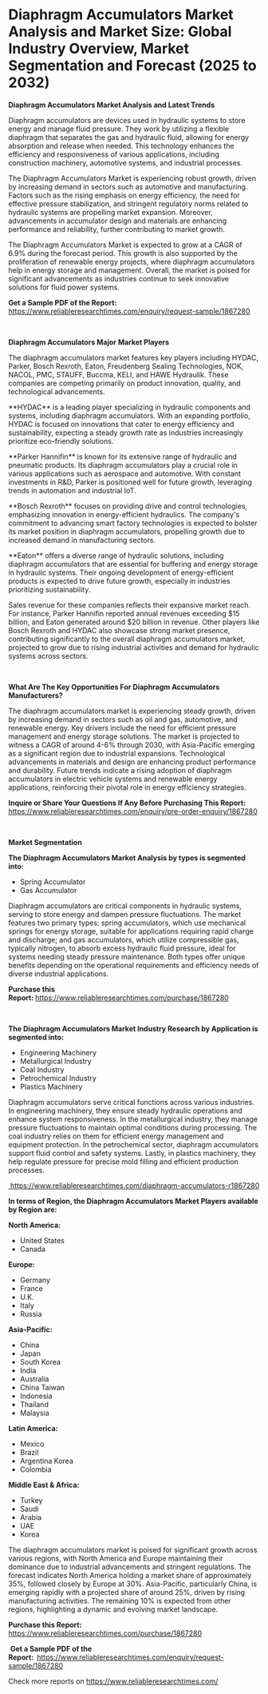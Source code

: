 <p><h1>Diaphragm Accumulators Market Analysis and Market Size: Global Industry Overview, Market Segmentation and Forecast (2025 to 2032)</h1></p><p><strong>Diaphragm Accumulators Market Analysis and Latest Trends</strong></p>
<p><p>Diaphragm accumulators are devices used in hydraulic systems to store energy and manage fluid pressure. They work by utilizing a flexible diaphragm that separates the gas and hydraulic fluid, allowing for energy absorption and release when needed. This technology enhances the efficiency and responsiveness of various applications, including construction machinery, automotive systems, and industrial processes.</p><p>The Diaphragm Accumulators Market is experiencing robust growth, driven by increasing demand in sectors such as automotive and manufacturing. Factors such as the rising emphasis on energy efficiency, the need for effective pressure stabilization, and stringent regulatory norms related to hydraulic systems are propelling market expansion. Moreover, advancements in accumulator design and materials are enhancing performance and reliability, further contributing to market growth.</p><p>The Diaphragm Accumulators Market is expected to grow at a CAGR of 6.9% during the forecast period. This growth is also supported by the proliferation of renewable energy projects, where diaphragm accumulators help in energy storage and management. Overall, the market is poised for significant advancements as industries continue to seek innovative solutions for fluid power systems.</p></p>
<p><strong>Get a Sample PDF of the Report:&nbsp;</strong> <a href="https://www.reliableresearchtimes.com/enquiry/request-sample/1867280?utm_campaign=2455&utm_medium=2&utm_source=Github&utm_content=ia&utm_term=19022025&utm_id=diaphragm-accumulators">https://www.reliableresearchtimes.com/enquiry/request-sample/1867280</a></p>
<p>&nbsp;</p>
<p><strong>Diaphragm Accumulators Major Market Players</strong></p>
<p><p>The diaphragm accumulators market features key players including HYDAC, Parker, Bosch Rexroth, Eaton, Freudenberg Sealing Technologies, NOK, NACOL, PMC, STAUFF, Buccma, KELI, and HAWE Hydraulik. These companies are competing primarily on product innovation, quality, and technological advancements.</p><p>**HYDAC** is a leading player specializing in hydraulic components and systems, including diaphragm accumulators. With an expanding portfolio, HYDAC is focused on innovations that cater to energy efficiency and sustainability, expecting a steady growth rate as industries increasingly prioritize eco-friendly solutions.</p><p>**Parker Hannifin** is known for its extensive range of hydraulic and pneumatic products. Its diaphragm accumulators play a crucial role in various applications such as aerospace and automotive. With constant investments in R&D, Parker is positioned well for future growth, leveraging trends in automation and industrial IoT.</p><p>**Bosch Rexroth** focuses on providing drive and control technologies, emphasizing innovation in energy-efficient hydraulics. The company's commitment to advancing smart factory technologies is expected to bolster its market position in diaphragm accumulators, propelling growth due to increased demand in manufacturing sectors.</p><p>**Eaton** offers a diverse range of hydraulic solutions, including diaphragm accumulators that are essential for buffering and energy storage in hydraulic systems. Their ongoing development of energy-efficient products is expected to drive future growth, especially in industries prioritizing sustainability.</p><p>Sales revenue for these companies reflects their expansive market reach. For instance, Parker Hannifin reported annual revenues exceeding $15 billion, and Eaton generated around $20 billion in revenue. Other players like Bosch Rexroth and HYDAC also showcase strong market presence, contributing significantly to the overall diaphragm accumulators market, projected to grow due to rising industrial activities and demand for hydraulic systems across sectors.</p></p>
<p>&nbsp;</p>
<p><strong>What Are The Key Opportunities For Diaphragm Accumulators Manufacturers?</strong></p>
<p><p>The diaphragm accumulators market is experiencing steady growth, driven by increasing demand in sectors such as oil and gas, automotive, and renewable energy. Key drivers include the need for efficient pressure management and energy storage solutions. The market is projected to witness a CAGR of around 4-6% through 2030, with Asia-Pacific emerging as a significant region due to industrial expansions. Technological advancements in materials and design are enhancing product performance and durability. Future trends indicate a rising adoption of diaphragm accumulators in electric vehicle systems and renewable energy applications, reinforcing their pivotal role in energy efficiency strategies.</p></p>
<p><strong>Inquire or Share Your Questions If Any Before Purchasing This Report:</strong> <a href="https://www.reliableresearchtimes.com/enquiry/pre-order-enquiry/1867280?utm_campaign=2455&utm_medium=2&utm_source=Github&utm_content=ia&utm_term=19022025&utm_id=diaphragm-accumulators">https://www.reliableresearchtimes.com/enquiry/pre-order-enquiry/1867280</a></p>
<p>&nbsp;</p>
<p><strong>Market Segmentation</strong></p>
<p><strong>The Diaphragm Accumulators Market Analysis by types is segmented into:</strong></p>
<p><ul><li>Spring Accumulator</li><li>Gas Accumulator</li></ul></p>
<p><p>Diaphragm accumulators are critical components in hydraulic systems, serving to store energy and dampen pressure fluctuations. The market features two primary types: spring accumulators, which use mechanical springs for energy storage, suitable for applications requiring rapid charge and discharge; and gas accumulators, which utilize compressible gas, typically nitrogen, to absorb excess hydraulic fluid pressure, ideal for systems needing steady pressure maintenance. Both types offer unique benefits depending on the operational requirements and efficiency needs of diverse industrial applications.</p></p>
<p><strong>Purchase this Report:&nbsp;</strong><a href="https://www.reliableresearchtimes.com/purchase/1867280?utm_campaign=2455&utm_medium=2&utm_source=Github&utm_content=ia&utm_term=19022025&utm_id=diaphragm-accumulators">https://www.reliableresearchtimes.com/purchase/1867280</a></p>
<p>&nbsp;</p>
<p><strong>The Diaphragm Accumulators Market Industry Research by Application is segmented into:</strong></p>
<p><ul><li>Engineering Machinery</li><li>Metallurgical Industry</li><li>Coal Industry</li><li>Petrochemical Industry</li><li>Plastics Machinery</li></ul></p>
<p><p>Diaphragm accumulators serve critical functions across various industries. In engineering machinery, they ensure steady hydraulic operations and enhance system responsiveness. In the metallurgical industry, they manage pressure fluctuations to maintain optimal conditions during processing. The coal industry relies on them for efficient energy management and equipment protection. In the petrochemical sector, diaphragm accumulators support fluid control and safety systems. Lastly, in plastics machinery, they help regulate pressure for precise mold filling and efficient production processes.</p></p>
<p><a href="https://www.reliableresearchtimes.com/diaphragm-accumulators-r1867280?utm_campaign=2455&utm_medium=2&utm_source=Github&utm_content=ia&utm_term=19022025&utm_id=diaphragm-accumulators">&nbsp;https://www.reliableresearchtimes.com/diaphragm-accumulators-r1867280</a></p>
<p><strong>In terms of Region, the Diaphragm Accumulators Market Players available by Region are:</strong></p>
<p>
    <p> <strong> North America: </strong>
        <ul>
            <li>United States</li>
            <li>Canada</li>
        </ul>
        </p> 
    <p> <strong> Europe: </strong>
        <ul>
            <li>Germany</li>
            <li>France</li>
            <li>U.K.</li>
            <li>Italy</li>
            <li>Russia</li>
        </ul>
        </p> 
    <p> <strong> Asia-Pacific: </strong>
        <ul>
            <li>China</li>
            <li>Japan</li>
            <li>South Korea</li>
            <li>India</li>
            <li>Australia</li>
            <li>China Taiwan</li>
            <li>Indonesia</li>
            <li>Thailand</li>
            <li>Malaysia</li>
        </ul>
        </p> 
    <p> <strong> Latin America: </strong>
        <ul>
            <li>Mexico</li>
            <li>Brazil</li>
            <li>Argentina Korea</li>
            <li>Colombia</li>
        </ul>
        </p> 
    <p> <strong> Middle East & Africa: </strong>
        <ul>
            <li>Turkey</li>
            <li>Saudi</li>
            <li>Arabia</li>
            <li>UAE</li>
            <li>Korea</li>
        </ul>
    </p>
    </p>
<p><p>The diaphragm accumulators market is poised for significant growth across various regions, with North America and Europe maintaining their dominance due to industrial advancements and stringent regulations. The forecast indicates North America holding a market share of approximately 35%, followed closely by Europe at 30%. Asia-Pacific, particularly China, is emerging rapidly with a projected share of around 25%, driven by rising manufacturing activities. The remaining 10% is expected from other regions, highlighting a dynamic and evolving market landscape.</p></p>
<p><strong>Purchase this Report: </strong><a href="https://www.reliableresearchtimes.com/purchase/1867280?utm_campaign=2455&utm_medium=2&utm_source=Github&utm_content=ia&utm_term=19022025&utm_id=diaphragm-accumulators">https://www.reliableresearchtimes.com/purchase/1867280</a></p>
<p>&nbsp;<strong>Get a Sample PDF of the Report:&nbsp;&nbsp;</strong><a href="https://www.reliableresearchtimes.com/enquiry/request-sample/1867280?utm_campaign=2455&utm_medium=2&utm_source=Github&utm_content=ia&utm_term=19022025&utm_id=diaphragm-accumulators">https://www.reliableresearchtimes.com/enquiry/request-sample/1867280</a></p>
<p><strong></strong></p>
<p>Check more reports on <a href="https://www.reliableresearchtimes.com/?utm_campaign=2455&utm_medium=2&utm_source=Github&utm_content=ia&utm_term=19022025&utm_id=diaphragm-accumulators">https://www.reliableresearchtimes.com/</a></p>